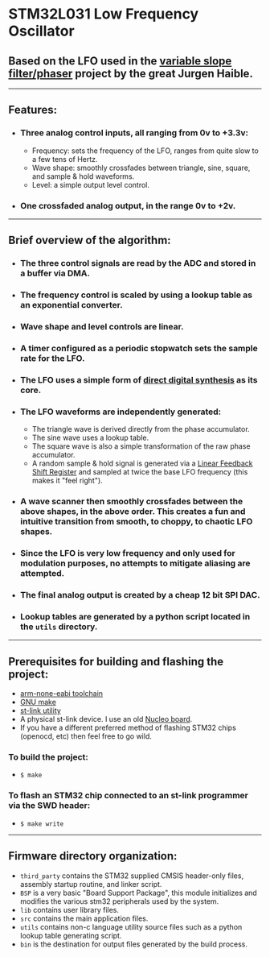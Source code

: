 # STM32L031 Low Frequency Oscillator

## Based on the LFO used in the [variable slope filter/phaser](http://jhaible.com/legacy/varislope_filter_phaser/varislope_filter_phaser.html) project by the great Jurgen Haible.

---

## Features:

- ### Three analog control inputs, all ranging from 0v to +3.3v:
    - Frequency: sets the frequency of the LFO, ranges from quite slow to a few tens of Hertz.
    - Wave shape: smoothly crossfades between triangle, sine, square, and sample & hold waveforms.
    - Level: a simple output level control.

- ### One crossfaded analog output, in the range 0v to +2v.

---

## Brief overview of the algorithm:
- ### The three control signals are read by the ADC and stored in a buffer via DMA.
- ### The frequency control is scaled by using a lookup table as an exponential converter.
- ### Wave shape and level controls are linear.
- ### A timer configured as a periodic stopwatch sets the sample rate for the LFO.
- ### The LFO uses a simple form of [direct digital synthesis](https://www.digikey.com/en/articles/the-basics-of-direct-digital-synthesizers-ddss) as its core.
- ### The LFO waveforms are independently generated:
    - The triangle wave is derived directly from the phase accumulator.
    - The sine wave uses a lookup table.
    - The square wave is also a simple transformation of the raw phase accumulator.
    - A random sample & hold signal is generated via a [Linear Feedback Shift Register](http://citeseerx.ist.psu.edu/viewdoc/summary?doi=10.1.1.43.3639) and sampled at twice the base LFO frequency (this makes it "feel right").
- ### A wave scanner then smoothly crossfades between the above shapes, in the above order. This creates a fun and intuitive transition from smooth, to choppy, to chaotic LFO shapes.
- ### Since the LFO is very low frequency and only used for modulation purposes, no attempts to mitigate aliasing are attempted.
- ### The final analog output is created by a cheap 12 bit SPI DAC.
- ### Lookup tables are generated by a python script located in the `utils` directory.

---

## Prerequisites for building and flashing the project:
- [arm-none-eabi toolchain](https://developer.arm.com/tools-and-software/open-source-software/developer-tools/gnu-toolchain/gnu-rm/downloads)
- [GNU make](https://www.gnu.org/software/make/)
- [st-link utility](https://www.st.com/en/development-tools/stsw-link004.html)
- A physical st-link device. I use an old [Nucleo board](https://www.st.com/en/evaluation-tools/stm32-nucleo-boards.html).
- If you have a different preferred method of flashing STM32 chips (openocd, etc) then feel free to go wild.

### To build the project:
- `$ make`

### To flash an STM32 chip connected to an st-link programmer via the SWD header:
- `$ make write`

---

## Firmware directory organization:
- `third_party` contains the STM32 supplied CMSIS header-only files, assembly startup routine, and linker script.
- `BSP` is a very basic "Board Support Package", this module initializes and modifies the various stm32 peripherals used by the system.
- `lib` contains user library files.
- `src` contains the main application files.
- `utils` contains non-c language utility source files such as a python lookup table generating script.
- `bin` is the destination for output files generated by the build process.
